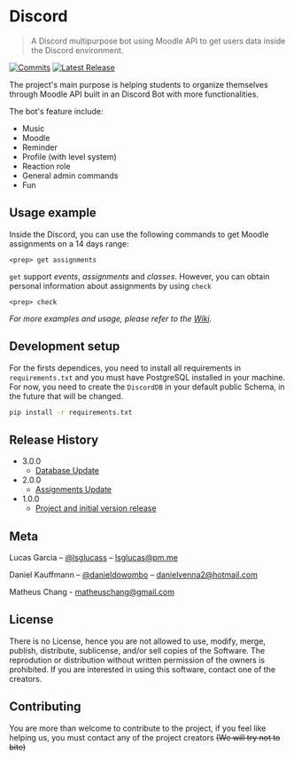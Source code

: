 # Discord 
> A Discord multipurpose bot using Moodle API to get users data inside the Discord environment.

[![Commits][Commits]][Commits]
[![Latest Release][release]][release]

The project's main purpose is helping students to organize themselves through Moodle API built in an Discord Bot with more functionalities.

The bot's feature include:

* Music
* Moodle
* Reminder
* Profile (with level system)
* Reaction role
* General admin commands
* Fun  


## Usage example

Inside the Discord, you can use the following commands to get Moodle assignments on a 14 days range:

```
<prep> get assignments
```

`get` support _events_, _assignments_ and _classes_. However, you can obtain personal information about assignments by using `check`

```
<prep> check
```

_For more examples and usage, please refer to the [Wiki][wiki]._

## Development setup

For the firsts dependices, you need to install all requirements in ```requirements.txt``` and you must have PostgreSQL installed in your machine. For now, you need to create the ```DiscordDB``` in your default public Schema, in the future that will be changed.

```sh
pip install -r requirements.txt  
```
  
## Release History

* 3.0.0
    * [Database Update](https://github.com/lsglucas/DiscordMackBot/releases/tag/3.0.0)
* 2.0.0
    * [Assignments Update](https://github.com/lsglucas/DiscordMackBot/releases/tag/2.0.0)
* 1.0.0
    * [Project and initial version release](https://github.com/lsglucas/DiscordMackBot/releases/tag/1.0.0)

## Meta

Lucas Garcia – [@lsglucass](https://twitter.com/lsglucass) – lsglucas@pm.me

Daniel Kauffmann – [@danieldowombo](https://twitter.com/danieldowombo) – danielvenna2@hotmail.com

Matheus Chang - matheuschang@gmail.com  

## License  

There is no License, hence you are not allowed to use, modify, merge, publish, distribute, sublicense, and/or sell copies of the Software. The reprodution or distribution without written permission of the owners is prohibited. If you are interested in using this software, contact one of the creators.


## Contributing
You are more than welcome to contribute to the project, if you feel like helping us, you must contact any of the project creators ~~(We will try not to bite)~~


[Commits]: https://img.shields.io/github/commit-activity/w/lsglucas/DiscordMackBot?style=flat-square
[release]: https://img.shields.io/github/v/release/lsglucas/DiscordMackBot
[wiki]: https://github.com/lsglucas/DiscordMackBot/wiki
